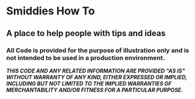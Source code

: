 # Smiddies How To 

## A place to help people with tips and ideas

### All Code is provided for the purpose of illustration only and is not intended to be used in a production environment.






***THIS CODE AND ANY RELATED INFORMATION ARE PROVIDED "AS IS" WITHOUT WARRANTY OF ANY KIND, EITHER EXPRESSED OR IMPLIED, INCLUDING BUT NOT LIMITED TO THE IMPLIED WARRANTIES OF MERCHANTABILITY AND/OR FITNESS FOR A PARTICULAR PURPOSE.*** 
